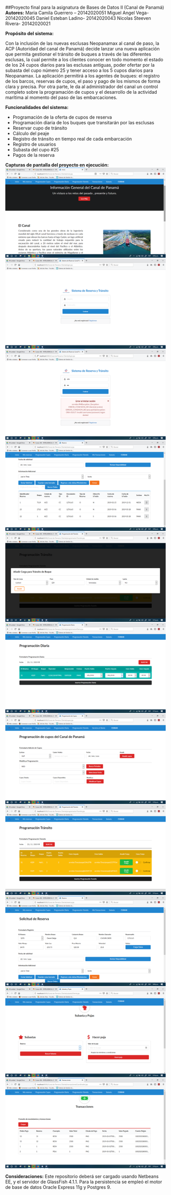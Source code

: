 ##Proyecto final para la asignatura de Bases de Datos II (Canal de Panamá)
**Autores:**
Maria Camila Guerrero – 20142020051
Miguel Angel Vega- 20142020045
Daniel Esteban Ladino- 20142020043
Nicolas Steeven Rivera- 20142020021

**Propósito del sistema:**

Con la inclusión de las nuevas esclusas Neopanamax al canal de paso, la ACP (Autoridad del canal de Panamá) decide lanzar una nueva aplicación que permita gestionar el tránsito de buques a través de las diferentes esclusas, la cual permite a los clientes conocer en todo momento el estado de los 24 cupos diarios para las esclusas antiguas, poder ofertar por la subasta del cupo número 25 y tener acceso a los 5 cupos diarios para Neopanamax. La aplicación permitirá a los agentes de buques: el registro de los barcos, reservas de cupos, el paso y pago de los mismos de forma clara y precisa. Por otra parte, le da al administrador del canal un control completo sobre la programación de cupos y el desarrollo de la actividad marítima al momento del paso de las embarcaciones.

**Funcionalidades del sistema:**
- Programación de la oferta de cupos de reserva
- Programación diaria de los buques que transitarán por las esclusas
- Reservar cupo de tránsito
- Cálculo del peaje
- Registro de tránsito en tiempo real de cada embarcación
- Registro de usuarios
- Subasta del cupo #25
- Pagos de la reserva

**Capturas de pantalla del proyecto en ejecución:**
![](/images/Inicio.png)
![](/images/login.png)
![](/images/loginNoExitoso.png)
![](/images/MisReservas.png)
![](/images/agregarCarga.png)
![](/images/ProgDiaria.png)
![](/images/ProgramacionCupos.png)
![](/images/ProgTransito.png)
![](/images/Reserva.png)
![](/images/Subasta.png)
![](/images/Transacciones.png)

**Consideraciones:**
Este repositorio deberá ser cargado usando Netbeans EE, y el servidor de GlassFish 4.1.1. Para la persistencia se empleó el motor de base de datos Oracle Express 11g y Postgres 9.


